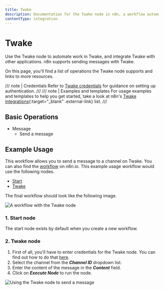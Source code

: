 ```yaml
---
title: Twake
description: Documentation for the Twake node in n8n, a workflow automation platform. Includes details of operations and configuration, and links to examples and credentials information.
contentType: integration
---
```


# Twake

Use the Twake node to automate work in Twake, and integrate Twake with other applications. n8n supports sending messages with Twake.

On this page, you'll find a list of operations the Twake node supports and links to more resources.

/// note | Credentials
Refer to [Twake credentials](/integrations/builtin/credentials/twake/) for guidance on setting up authentication. 
///
/// note | Examples and templates
For usage examples and templates to help you get started, take a look at n8n's [Twake integrations](https://n8n.io/integrations/twake/){:target="_blank" .external-link} list.
///

## Basic Operations

* Message
    * Send a message


## Example Usage

This workflow allows you to send a message to a channel on Twake. You can also find the [workflow](https://n8n.io/workflows/595) on n8n.io. This example usage workflow would use the following nodes.
- [Start](/integrations/builtin/core-nodes/n8n-nodes-base.start/)
- [Twake]()

The final workflow should look like the following image.

![A workflow with the Twake node](/_images/integrations/builtin/app-nodes/twake/workflow.png)

### 1. Start node

The start node exists by default when you create a new workflow.


### 2. Twake node

1. First of all, you'll have to enter credentials for the Twake node. You can find out how to do that [here](/integrations/builtin/credentials/twake/).
2. Select the channel from the ***Channel ID*** dropdown list.
3. Enter the content of the message in the ***Content*** field.
4. Click on ***Execute Node*** to run the node.

![Using the Twake node to send a message](/_images/integrations/builtin/app-nodes/twake/twake_node.png)

